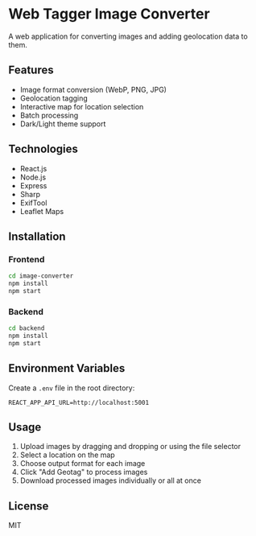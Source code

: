 # Web Tagger Image Converter

A web application for converting images and adding geolocation data to them.

## Features

- Image format conversion (WebP, PNG, JPG)
- Geolocation tagging
- Interactive map for location selection
- Batch processing
- Dark/Light theme support

## Technologies

- React.js
- Node.js
- Express
- Sharp
- ExifTool
- Leaflet Maps

## Installation

### Frontend

```bash
cd image-converter
npm install
npm start
```

### Backend

```bash
cd backend
npm install
npm start
```

## Environment Variables

Create a `.env` file in the root directory:

```
REACT_APP_API_URL=http://localhost:5001
```

## Usage

1. Upload images by dragging and dropping or using the file selector
2. Select a location on the map
3. Choose output format for each image
4. Click "Add Geotag" to process images
5. Download processed images individually or all at once

## License

MIT 